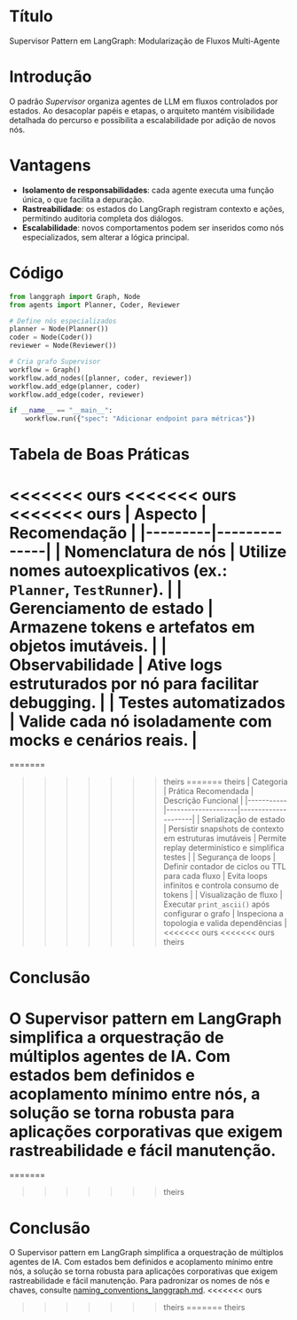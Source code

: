 # Título
Supervisor Pattern em LangGraph: Modularização de Fluxos Multi-Agente

# Introdução
O padrão *Supervisor* organiza agentes de LLM em fluxos controlados por estados. Ao desacoplar papéis e etapas, o arquiteto mantém visibilidade detalhada do percurso e possibilita a escalabilidade por adição de novos nós.

# Vantagens
- **Isolamento de responsabilidades**: cada agente executa uma função única, o que facilita a depuração.
- **Rastreabilidade**: os estados do LangGraph registram contexto e ações, permitindo auditoria completa dos diálogos.
- **Escalabilidade**: novos comportamentos podem ser inseridos como nós especializados, sem alterar a lógica principal.

# Código
```python
from langgraph import Graph, Node
from agents import Planner, Coder, Reviewer

# Define nós especializados
planner = Node(Planner())
coder = Node(Coder())
reviewer = Node(Reviewer())

# Cria grafo Supervisor
workflow = Graph()
workflow.add_nodes([planner, coder, reviewer])
workflow.add_edge(planner, coder)
workflow.add_edge(coder, reviewer)

if __name__ == "__main__":
    workflow.run({"spec": "Adicionar endpoint para métricas"})
```

# Tabela de Boas Práticas
<<<<<<< ours
<<<<<<< ours
<<<<<<< ours
| Aspecto | Recomendação |
|---------|--------------|
| Nomenclatura de nós | Utilize nomes autoexplicativos (ex.: `Planner`, `TestRunner`). |
| Gerenciamento de estado | Armazene tokens e artefatos em objetos imutáveis. |
| Observabilidade | Ative logs estruturados por nó para facilitar debugging. |
| Testes automatizados | Valide cada nó isoladamente com mocks e cenários reais. |
=======
=======
>>>>>>> theirs
=======
>>>>>>> theirs
| Categoria | Prática Recomendada | Descrição Funcional |
|-----------|--------------------|---------------------|
| Serialização de estado | Persistir snapshots de contexto em estruturas imutáveis | Permite replay determinístico e simplifica testes |
| Segurança de loops | Definir contador de ciclos ou TTL para cada fluxo | Evita loops infinitos e controla consumo de tokens |
| Visualização de fluxo | Executar `print_ascii()` após configurar o grafo | Inspeciona a topologia e valida dependências |
<<<<<<< ours
<<<<<<< ours
>>>>>>> theirs

# Conclusão
O Supervisor pattern em LangGraph simplifica a orquestração de múltiplos agentes de IA. Com estados bem definidos e acoplamento mínimo entre nós, a solução se torna robusta para aplicações corporativas que exigem rastreabilidade e fácil manutenção.
=======
=======
>>>>>>> theirs

# Conclusão
O Supervisor pattern em LangGraph simplifica a orquestração de múltiplos agentes de IA. Com estados bem definidos e acoplamento mínimo entre nós, a solução se torna robusta para aplicações corporativas que exigem rastreabilidade e fácil manutenção.
Para padronizar os nomes de nós e chaves, consulte [naming_conventions_langgraph.md](naming_conventions_langgraph.md).
<<<<<<< ours
>>>>>>> theirs
=======
>>>>>>> theirs
